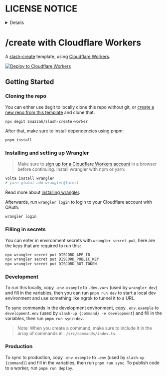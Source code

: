 # LICENSE NOTICE
<details>
  <summary>Details</summary>
  
  _**This**_ repo was cloned from this template: https://github.com/Snazzah/slash-create-worker
  That template is released under the same license as: [`SLASH-CREATE`](https://github.com/Snazzah/slash-create) which is the MIT license.

  <details>
    <summary>Evidence</summary>
    
   ![image](https://github.com/CrazyKidJack/TallyTimer/assets/43480837/8da9b4b9-3d4b-42a3-813b-436698833f32)
   ![image](https://github.com/CrazyKidJack/TallyTimer/assets/43480837/5553d6d8-a7ea-4fa1-bda6-5676d6636c30)
  </details>
  
  Any modifications to the original template code will be tracked by Git. All of those changes are licensed under AGPL-3.0+, the text of which can be found [here](LICENSE).
  
  The text of the MIT license can be found [here](.MIT-LICENSE).
</details>

# /create with Cloudflare Workers

A [slash-create](https://npm.im/slash-create) template, using [Cloudflare Workers](https://workers.cloudflare.com).

[![Deploy to Cloudflare Workers](https://deploy.workers.cloudflare.com/button)](https://deploy.workers.cloudflare.com/?url=https://github.com/Snazzah/slash-create-worker)

## Getting Started
### Cloning the repo
You can either use degit to locally clone this repo without git, or [create a new repo from this template](https://github.com/Snazzah/slash-create-worker/generate) and clone that.
```sh
npx degit Snazzah/slash-create-worker
```

After that, make sure to install dependencies using pnpm:
```sh
pnpm install
```
### Installing and setting up Wrangler
> Make sure to [sign up for a Cloudflare Workers account](https://dash.cloudflare.com/sign-up/workers) in a browser before continuing.
Install wrangler with npm or yarn:
```sh
volta install wrangler
# yarn global add wrangler@latest
```
Read more about [installing wrangler](https://developers.cloudflare.com/workers/cli-wrangler/install-update).

Afterwards, run `wrangler login` to login to your Cloudflare account with OAuth:
```sh
wrangler login
```

### Filling in secrets
You can enter in environment secrets with `wrangler secret put`, here are the keys that are required to run this:
```sh
npx wrangler secret put DISCORD_APP_ID
npx wrangler secret put DISCORD_PUBLIC_KEY
npx wrangler secret put DISCORD_BOT_TOKEN
```

### Development
To run this locally, copy `.env.example` to `.dev.vars` (used by `wrangler dev`) and fill in the variables, then you can run `pnpm run dev` to start a local dev environment and use something like ngrok to tunnel it to a URL.

To sync commands in the development environment, copy `.env.example` to `development.env` (used by `slash-up {command} -e development`) and fill in the variables, then run `pnpm run sync:dev`.

> Note: When you create a command, make sure to include it in the array of commands in `./src/commands/index.ts`.

### Production
To sync to production, copy `.env.example` to `.env` (used by `slash-up {command}`) and fill in the variables, then run `pnpm run sync`. To publish code to a worker, run `pnpm run deploy`.
